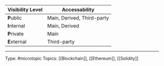 | Visibility Level | Accessability              |
| ---------------- | -------------------------- |
| **P**ublic           | Main, Derived, Third-party |
| **I**nternal         | Main, Derived              |
| **P**rivate          | Main                       |
| **E**xternal         | Third-party                |

___
Type: #microtopic 
Topics: [[Blockchain]], [[Ethereum]], [[Solidity]]

